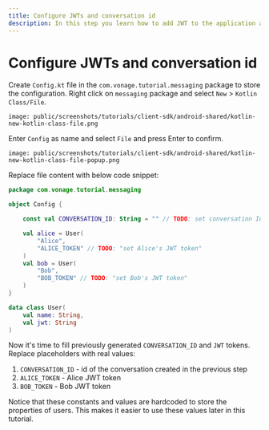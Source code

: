 ```yaml
---
title: Configure JWTs and conversation id
description: In this step you learn how to add JWT to the application and set the conversation id.
---
```


# Configure JWTs and conversation id

Create `Config.kt` file in the `com.vonage.tutorial.messaging` package to store the configuration. Right click on `messaging` package and select `New` > `Kotlin Class/File`. 

```screenshot
image: public/screenshots/tutorials/client-sdk/android-shared/kotlin-new-kotlin-class-file.png
```

Enter `Config` as name and select `File` and press Enter to confirm.

```screenshot
image: public/screenshots/tutorials/client-sdk/android-shared/kotlin-new-kotlin-class-file-popup.png
```

Replace file content with below code snippet:

```kotlin
package com.vonage.tutorial.messaging

object Config {

    const val CONVERSATION_ID: String = "" // TODO: set conversation Id

    val alice = User(
        "Alice",
        "ALICE_TOKEN" // TODO: "set Alice's JWT token"
    )
    val bob = User(
        "Bob",
        "BOB_TOKEN" // TODO: "set Bob's JWT token"
    )
}

data class User(
    val name: String,
    val jwt: String
)
```


Now it's time to fill previously generated `CONVERSATION_ID` and `JWT` tokens. Replace placeholders with real values:

1. `CONVERSATION_ID` - id of the conversation created in the previous step
2. `ALICE_TOKEN` - Alice JWT token
3. `BOB_TOKEN` - Bob JWT token

Notice that these constants and values are hardcoded to store the properties of users. This makes it easier to use these values later in this tutorial.